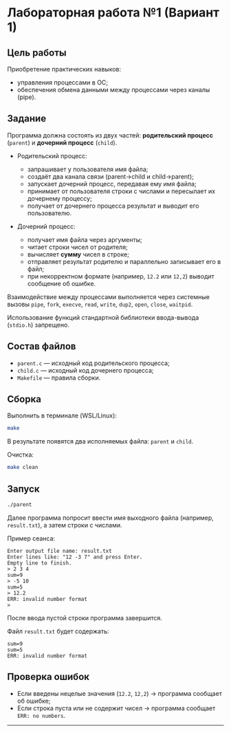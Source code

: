 # Лабораторная работа №1 (Вариант 1)

## Цель работы
Приобретение практических навыков:
- управления процессами в ОС;
- обеспечения обмена данными между процессами через каналы (pipe).

## Задание
Программа должна состоять из двух частей: **родительский процесс** (`parent`) и **дочерний процесс** (`child`).

- Родительский процесс:
  - запрашивает у пользователя имя файла;
  - создаёт два канала связи (parent→child и child→parent);
  - запускает дочерний процесс, передавая ему имя файла;
  - принимает от пользователя строки с числами и пересылает их дочернему процессу;
  - получает от дочернего процесса результат и выводит его пользователю.

- Дочерний процесс:
  - получает имя файла через аргументы;
  - читает строки чисел от родителя;
  - вычисляет **сумму** чисел в строке;
  - отправляет результат родителю и параллельно записывает его в файл;
  - при некорректном формате (например, `12.2` или `12,2`) выводит сообщение об ошибке.

Взаимодействие между процессами выполняется через системные вызовы `pipe`, `fork`, `execve`, `read`, `write`, `dup2`, `open`, `close`, `waitpid`.

Использование функций стандартной библиотеки ввода-вывода (`stdio.h`) запрещено.

## Состав файлов
- `parent.c` — исходный код родительского процесса;
- `child.c` — исходный код дочернего процесса;
- `Makefile` — правила сборки.

## Сборка
Выполнить в терминале (WSL/Linux):
```bash
make
```

В результате появятся два исполняемых файла: `parent` и `child`.

Очистка:
```bash
make clean
```

## Запуск
```bash
./parent
```

Далее программа попросит ввести имя выходного файла (например, `result.txt`), а затем строки с числами.

Пример сеанса:
```
Enter output file name: result.txt
Enter lines like: "12 -3 7" and press Enter.
Empty line to finish.
> 2 3 4
sum=9
> -5 10
sum=5
> 12.2
ERR: invalid number format
> 
```

После ввода пустой строки программа завершится.

Файл `result.txt` будет содержать:
```
sum=9
sum=5
ERR: invalid number format
```

## Проверка ошибок
- Если введены нецелые значения (`12.2`, `12,2`) → программа сообщает об ошибке;
- Если строка пуста или не содержит чисел → программа сообщает `ERR: no numbers`.

---
